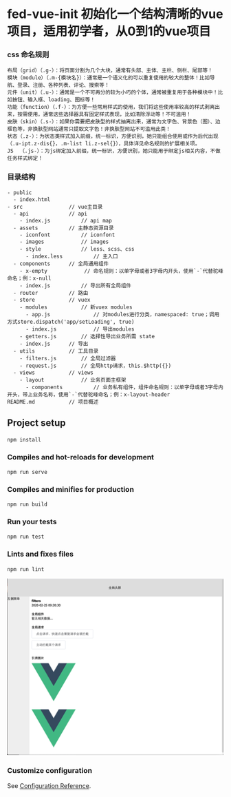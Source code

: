 # fed-vue-init 初始化一个结构清晰的vue项目，适用初学者，从0到1的vue项目
### css 命名规则
```
布局（grid）（.g-）：将页面分割为几个大块，通常有头部、主体、主栏、侧栏、尾部等！
模块（module）（.m-{模块名}）：通常是一个语义化的可以重复使用的较大的整体！比如导航、登录、注册、各种列表、评论、搜索等！
元件（unit）（.u-）：通常是一个不可再分的较为小巧的个体，通常被重复用于各种模块中！比如按钮、输入框、loading、图标等！
功能（function）（.f-）：为方便一些常用样式的使用，我们将这些使用率较高的样式剥离出来，按需使用，通常这些选择器具有固定样式表现，比如清除浮动等！不可滥用！
皮肤（skin）（.s-）：如果你需要把皮肤型的样式抽离出来，通常为文字色、背景色（图）、边框色等，非换肤型网站通常只提取文字色！非换肤型网站不可滥用此类！
状态（.z-）：为状态类样式加入前缀，统一标识，方便识别，她只能组合使用或作为后代出现（.u-ipt.z-dis{}，.m-list li.z-sel{}），具体详见命名规则的扩展相关项。
JS  （.js-）：为js绑定加入前缀，统一标识，方便识别，她只能用于绑定js相关内容，不做任务样式绑定！
```

### 目录结构
```
- public            
  - index.html
- src               // vue主目录
  - api             // api
    - index.js          // api map
  - assets          // 主静态资源目录
    - iconfont          // iconfont
    - images            // images
    - style             // less、scss、css
      - index.less          // 主入口
  - components      // 全局通用组件
    - x-empty            // 命名规则：以单字母或者3字母内开头，使用`-`代替驼峰命名；例：x-null
    - index.js          // 导出所有全局组件
  - router          // 路由
  - store           // vuex
    - modules           // 新vuex modules
      - app.js              // 对modules进行分类，namespaced: true；调用方式store.dispatch('app/setLoading', true)
      - index.js            // 导出modules
    - getters.js        // 选择性导出业务所需 state
    - index.js      // 导出
  - utils           // 工具目录
    - filters.js        // 全局过滤器
    - request.js        // 全局http请求，this.$http({})
  - views           // views
    - layout            // 业务页面主框架
      - components          // 业务私有组件，组件命名规则：以单字母或者3字母内开头，带上业务名称，使用`-`代替驼峰命名；例：x-layout-header
README.md           // 项目概述
```

## Project setup
```
npm install
```

### Compiles and hot-reloads for development
```
npm run serve
```

### Compiles and minifies for production
```
npm run build
```

### Run your tests
```
npm run test
```

### Lints and fixes files
```
npm run lint
```

<img src='WechatIMG258.png'>

### Customize configuration
See [Configuration Reference](https://cli.vuejs.org/config/).
